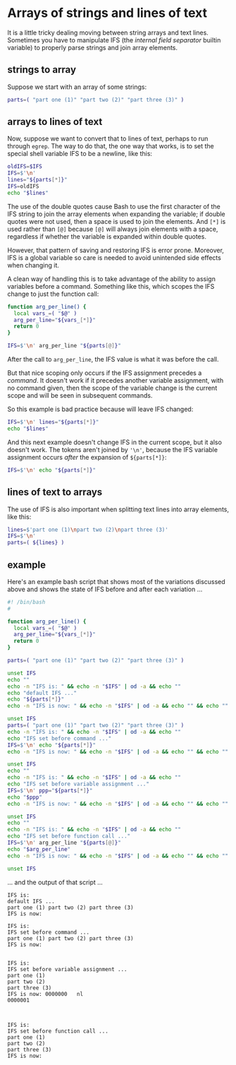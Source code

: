 # Arrays of strings and lines of text

It is a little tricky dealing moving between string arrays and text lines. Sometimes you have to manipulate IFS (the _internal field separator_ builtin variable) to properly parse strings and join array elements.

## strings to array

Suppose we start with an array of some strings:

```bash
parts=( "part one (1)" "part two (2)" "part three (3)" )
```

## arrays to lines of text

Now, suppose we want to convert that to lines of text, perhaps to run through `egrep`. The way to do that, the one way that works, is to set the special shell variable IFS to be a newline, like this:

```bash
oldIFS=$IFS
IFS=$'\n'
lines="${parts[*]}"
IFS=oldIFS
echo "$lines"
```

The use of the double quotes cause Bash to use the first character of the IFS string to join the array elements when expanding the variable; if double quotes were not used, then a space is used to join the elements. And `[*]` is used rather than `[@]` because `[@]` will always join elements with a space, regardless if whether the variable is expanded within double quotes.

However, that pattern of saving and restoring IFS is error prone. Moreover, IFS is a global variable so care is needed to avoid unintended side effects when changing it.

A clean way of handling this is to take advantage of the ability to assign variables before a command. Something like this, which scopes the IFS change to just the function call:

```bash
function arg_per_line() {
  local vars_=( "$@" )
  arg_per_line="${vars_[*]}"
  return 0
}

IFS=$'\n' arg_per_line "${parts[@]}"
```

After the call to `arg_per_line`, the IFS value is what it was before the call.

But that nice scoping only occurs if the IFS assignment precedes a _command_. It doesn't work if it precedes another variable assignment, with no command given, then the scope of the variable change is the current scope and will be seen in subsequent commands.

So this example is bad practice because will leave IFS changed:

```bash
IFS=$'\n' lines="${parts[*]}"
echo "$lines"
```

And this next example doesn't change IFS in the current scope, but it also doesn't work. The tokens aren't joined by `'\n'`, because the IFS variable assignment occurs _after_ the expansion of `${parts[*]}`:

```bash
IFS=$'\n' echo "${parts[*]}"
```

## lines of text to arrays

The use of IFS is also important when splitting text lines into array elements, like this:

```bash
lines=$'part one (1)\npart two (2)\npart three (3)'
IFS=$'\n'
parts=( ${lines} )
```

## example

Here's an example bash script that shows most of the variations discussed above and shows the state of IFS before and after each variation ...

```bash
#! /bin/bash
#

function arg_per_line() {
  local vars_=( "$@" )
  arg_per_line="${vars_[*]}"
  return 0
}

parts=( "part one (1)" "part two (2)" "part three (3)" )

unset IFS
echo ""
echo -n "IFS is: " && echo -n "$IFS" | od -a && echo ""
echo "default IFS ..."
echo "${parts[*]}"
echo -n "IFS is now: " && echo -n "$IFS" | od -a && echo "" && echo ""

unset IFS
parts=( "part one (1)" "part two (2)" "part three (3)" )
echo -n "IFS is: " && echo -n "$IFS" | od -a && echo ""
echo "IFS set before command ..."
IFS=$'\n' echo "${parts[*]}"
echo -n "IFS is now: " && echo -n "$IFS" | od -a && echo "" && echo ""

unset IFS
echo ""
echo -n "IFS is: " && echo -n "$IFS" | od -a && echo ""
echo "IFS set before variable assignment ..."
IFS=$'\n' ppp="${parts[*]}"
echo "$ppp"
echo -n "IFS is now: " && echo -n "$IFS" | od -a && echo "" && echo ""

unset IFS
echo ""
echo -n "IFS is: " && echo -n "$IFS" | od -a && echo ""
echo "IFS set before function call ..."
IFS=$'\n' arg_per_line "${parts[@]}"
echo "$arg_per_line"
echo -n "IFS is now: " && echo -n "$IFS" | od -a && echo "" && echo ""

unset IFS
```

... and the output of that script ...

```nohighlight
IFS is:
default IFS ...
part one (1) part two (2) part three (3)
IFS is now:

IFS is:
IFS set before command ...
part one (1) part two (2) part three (3)
IFS is now:


IFS is:
IFS set before variable assignment ...
part one (1)
part two (2)
part three (3)
IFS is now: 0000000   nl
0000001



IFS is:
IFS set before function call ...
part one (1)
part two (2)
part three (3)
IFS is now:

```
